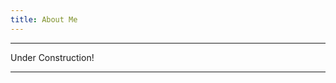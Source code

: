 ```yaml
---
title: About Me
---
```

---
Under Construction!
<!--feel free to take a look around!

Questions? Feel free to email me at wqc6rw@virginia.edu!-->
---
